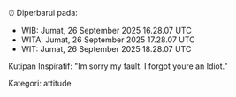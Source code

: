 ⏰ Diperbarui pada:
- WIB: Jumat, 26 September 2025 16.28.07 UTC
- WITA: Jumat, 26 September 2025 17.28.07 UTC
- WIT: Jumat, 26 September 2025 18.28.07 UTC

Kutipan Inspiratif:
"Im sorry my fault. I forgot youre an Idiot."


Kategori: attitude

